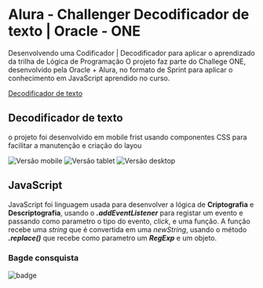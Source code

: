 # Alura - Challenger Decodificador de texto | Oracle - ONE

 Desenvolvendo uma Codificador | Decodificador para aplicar o aprendizado da trilha de Lógica de Programação
O projeto faz parte do Challege ONE, desenvolvido pela Oracle + Alura, no formato de Sprint para aplicar o 
conhecimento em JavaScript aprendido no curso.

[Decodificador de texto](https://challenge-encriptador-de-texto.vercel.app/)

## Decodificador de texto

o projeto foi desenvolvido em mobile frist usando componentes CSS para facilitar a manutenção e
criação do layou

![Versão mobile](https://i.imgur.com/hfKImYX.png)
![Versão tablet](https://i.imgur.com/36FwsZq.png)
![Versão desktop](https://i.imgur.com/feznNkc.png)


## JavaScript 

 JavaScript foi linguagem usada para desenvolver a lógica de **Criptografia** e **Descriptografia**, usando o _**.addEventListener**_ para registar um 
evento e passando como parametro o tipo do evento, _click_, e uma função. A função recebe uma _string_ que é convertida em uma _newString_, usando o 
método _**.replace()**_ que recebe como parametro um _**RegExp**_ e um objeto.

### Bagde consquista 
![badge](https://i.imgur.com/JXQaPrJ.png)

